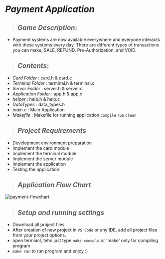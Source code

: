 # _**Payment Application**_
> ## _Game Description_:
   * Payment systems are now available everywhere and everyone interacts with these   systems every day.
    There are different types of transactions you can make, SALE, REFUND, Pre-Authorization, and VOID.
   
> ## _Contents_:
   * _Card Folder_ : card.h & card.c 
   * _Terminal Folder_ : terminal.h & terminal.c
   * _Server Folder_ : server.h & server.c   
   * _Application Folder_ : app.h & app.c
   * _helper_ : help.h & help.c   
   * _DataTypes_ : data_types.h 
   * _main.c_ : Main Application
   * _Makefile_ : Makefile for running application `compile` `run` `clean`
   
> ## _Project Requirements_
* Development environment preparation
* Implement the card module
* Implement the terminal module
* Implement the server module
* Implement the application
* Testing the application

> ## _Application Flow Chart_

![payment-flowchart](https://user-images.githubusercontent.com/67025780/186285913-a426ce4b-4698-4ac0-a74d-1257b90775aa.jpeg)

> ## _Setup and running settings_
  * Download all project files 
  * After creation of new project in `VS Code` or any IDE, add all project files from your project options.
  * open termianl, tehn just type `make compile` or 'make' only for compiling program
  * `make run` to run program and enjoy :)
 
